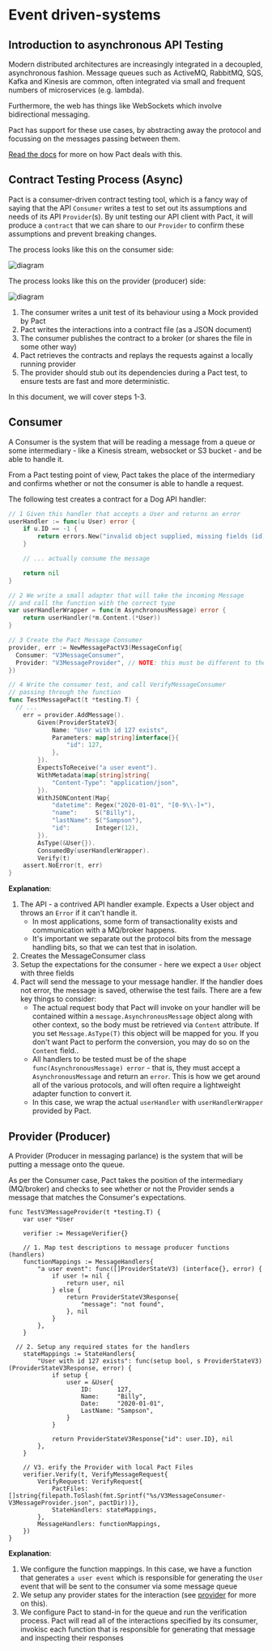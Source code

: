 # Event driven-systems

## Introduction to asynchronous API Testing

Modern distributed architectures are increasingly integrated in a decoupled, asynchronous fashion. Message queues such as ActiveMQ, RabbitMQ, SQS, Kafka and Kinesis are common, often integrated via small and frequent numbers of microservices (e.g. lambda).

Furthermore, the web has things like WebSockets which involve bidirectional messaging.

Pact has support for these use cases, by abstracting away the protocol and focussing on the messages passing between them.

[Read the docs](https://docs.pact.io/getting_started/how_pact_works#non-http-testing-message-pact) for more on how Pact deals with this.

## Contract Testing Process (Async)

Pact is a consumer-driven contract testing tool, which is a fancy way of saying that the API `Consumer` writes a test to set out its assumptions and needs of its API `Provider`(s). By unit testing our API client with Pact, it will produce a `contract` that we can share to our `Provider` to confirm these assumptions and prevent breaking changes.

The process looks like this on the consumer side:

![diagram](./diagrams/message-consumer.png)

The process looks like this on the provider (producer) side:

![diagram](./diagrams/message-provider.png)

1. The consumer writes a unit test of its behaviour using a Mock provided by Pact
1. Pact writes the interactions into a contract file (as a JSON document)
1. The consumer publishes the contract to a broker (or shares the file in some other way)
1. Pact retrieves the contracts and replays the requests against a locally running provider
1. The provider should stub out its dependencies during a Pact test, to ensure tests are fast and more deterministic.

In this document, we will cover steps 1-3.

## Consumer

A Consumer is the system that will be reading a message from a queue or some intermediary - like a Kinesis stream, websocket or S3 bucket - and be able to handle it.

From a Pact testing point of view, Pact takes the place of the intermediary and confirms whether or not the consumer is able to handle a request.

The following test creates a contract for a Dog API handler:

```go
// 1 Given this handler that accepts a User and returns an error
userHandler := func(u User) error {
	if u.ID == -1 {
		return errors.New("invalid object supplied, missing fields (id)")
	}

	// ... actually consume the message

	return nil
}

// 2 We write a small adapter that will take the incoming Message
// and call the function with the correct type
var userHandlerWrapper = func(m AsynchronousMessage) error {
	return userHandler(*m.Content.(*User))
}

// 3 Create the Pact Message Consumer
provider, err := NewMessagePactV3(MessageConfig{
  Consumer: "V3MessageConsumer",
  Provider: "V3MessageProvider", // NOTE: this must be different to the HTTP one, can't mix both interaction styles until v4
})

// 4 Write the consumer test, and call VerifyMessageConsumer
// passing through the function
func TestMessagePact(t *testing.T) {
  // ...
	err = provider.AddMessage().
		Given(ProviderStateV3{
			Name: "User with id 127 exists",
			Parameters: map[string]interface{}{
				"id": 127,
			},
		}).
		ExpectsToReceive("a user event").
		WithMetadata(map[string]string{
			"Content-Type": "application/json",
		}).
		WithJSONContent(Map{
			"datetime": Regex("2020-01-01", "[0-9\\-]+"),
			"name":     S("Billy"),
			"lastName": S("Sampson"),
			"id":       Integer(12),
		}).
		AsType(&User{}).
		ConsumedBy(userHandlerWrapper).
		Verify(t)
	assert.NoError(t, err)
}
```

**Explanation**:

1.  The API - a contrived API handler example. Expects a User object and throws an `Error` if it can't handle it.
    - In most applications, some form of transactionality exists and communication with a MQ/broker happens.
    - It's important we separate out the protocol bits from the message handling bits, so that we can test that in isolation.
1.  Creates the MessageConsumer class
1.  Setup the expectations for the consumer - here we expect a `User` object with three fields
1.  Pact will send the message to your message handler. If the handler does not error, the message is saved, otherwise the test fails. There are a few key things to consider:
    - The actual request body that Pact will invoke on your handler will be contained within a `message.AsynchronousMessage` object along with other context, so the body must be retrieved via `Content` attribute. If you set `Message.AsType(T)` this object will be mapped for you. If you don't want Pact to perform the conversion, you may do so on the `Content` field..
    - All handlers to be tested must be of the shape `func(AsynchronousMessage) error` - that is, they must accept a `AsynchronousMessage` and return an `error`. This is how we get around all of the various protocols, and will often require a lightweight adapter function to convert it.
    - In this case, we wrap the actual `userHandler` with `userHandlerWrapper` provided by Pact.

## Provider (Producer)

A Provider (Producer in messaging parlance) is the system that will be putting a message onto the queue.

As per the Consumer case, Pact takes the position of the intermediary (MQ/broker) and checks to see whether or not the Provider sends a message that matches the Consumer's expectations.

```golang
func TestV3MessageProvider(t *testing.T) {
	var user *User

	verifier := MessageVerifier{}

	// 1. Map test descriptions to message producer functions (handlers)
	functionMappings := MessageHandlers{
		"a user event": func([]ProviderStateV3) (interface{}, error) {
			if user != nil {
				return user, nil
			} else {
				return ProviderStateV3Response{
					"message": "not found",
				}, nil
			}
		},
	}

  // 2. Setup any required states for the handlers
	stateMappings := StateHandlers{
		"User with id 127 exists": func(setup bool, s ProviderStateV3) (ProviderStateV3Response, error) {
			if setup {
				user = &User{
					ID:       127,
					Name:     "Billy",
					Date:     "2020-01-01",
					LastName: "Sampson",
				}
			}

			return ProviderStateV3Response{"id": user.ID}, nil
		},
	}

	// V3. erify the Provider with local Pact Files
	verifier.Verify(t, VerifyMessageRequest{
		VerifyRequest: VerifyRequest{
			PactFiles:     []string{filepath.ToSlash(fmt.Sprintf("%s/V3MessageConsumer-V3MessageProvider.json", pactDir))},
			StateHandlers: stateMappings,
		},
		MessageHandlers: functionMappings,
	})
}
```

**Explanation**:

1. We configure the function mappings. In this case, we have a function that generates `a user event` which is responsible for generating the `User` event that will be sent to the consumer via some message queue
1. We setup any provider states for the interaction (see [provider](./provider.md) for more on this).
1. We configure Pact to stand-in for the queue and run the verification process. Pact will read all of the interactions specified by its consumer, invokisc each function that is responsible for generating that message and inspecting their responses
